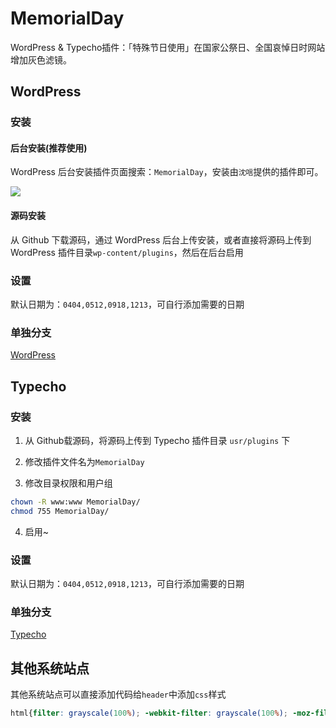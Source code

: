 # MemorialDay

WordPress &amp; Typecho插件：「特殊节日使用」在国家公祭日、全国哀悼日时网站增加灰色滤镜。

## WordPress

### 安装

#### 后台安装(推荐使用)

WordPress 后台安装插件页面搜索：`MemorialDay`，安装由`沈唁`提供的插件即可。

<a href="https://wordpress.org/plugins/memorialday"><img src="https://cdn.jsdelivr.net/gh/sy-records/MemorialDay/wordpress-MemorialDay.png"></a>

#### 源码安装

从 Github 下载源码，通过 WordPress 后台上传安装，或者直接将源码上传到 WordPress 插件目录`wp-content/plugins`，然后在后台启用

### 设置

默认日期为：`0404,0512,0918,1213`，可自行添加需要的日期

### 单独分支

[WordPress](https://github.com/sy-records/MemorialDay/tree/wordpress)

## Typecho

### 安装

1. 从 Github载源码，将源码上传到 Typecho 插件目录 `usr/plugins` 下

2. 修改插件文件名为`MemorialDay`

3. 修改目录权限和用户组

```bash
chown -R www:www MemorialDay/
chmod 755 MemorialDay/
```

4. 启用~

### 设置

默认日期为：`0404,0512,0918,1213`，可自行添加需要的日期

### 单独分支

[Typecho](https://github.com/sy-records/MemorialDay/tree/typecho)

## 其他系统站点

其他系统站点可以直接添加代码给`header`中添加`css`样式

```css
html{filter: grayscale(100%); -webkit-filter: grayscale(100%); -moz-filter: grayscale(100%); -ms-filter: grayscale(100%); -o-filter: grayscale(100%); filter: url("data:image/svg+xml;utf8,#grayscale"); filter:progid:DXImageTransform.Microsoft.BasicImage(grayscale=1); -webkit-filter: grayscale(1);}
```